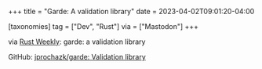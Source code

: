 +++
title = "Garde: A validation library"
date = 2023-04-02T09:01:20-04:00

[taxonomies]
tag = ["Dev", "Rust"]
via = ["Mastodon"]
+++

via [Rust Weekly](https://mastodon.social/@rust_discussions/110128679990147733): garde: a validation library

<!-- more -->

GitHub: [jprochazk/garde: Validation library](https://github.com/jprochazk/garde)
